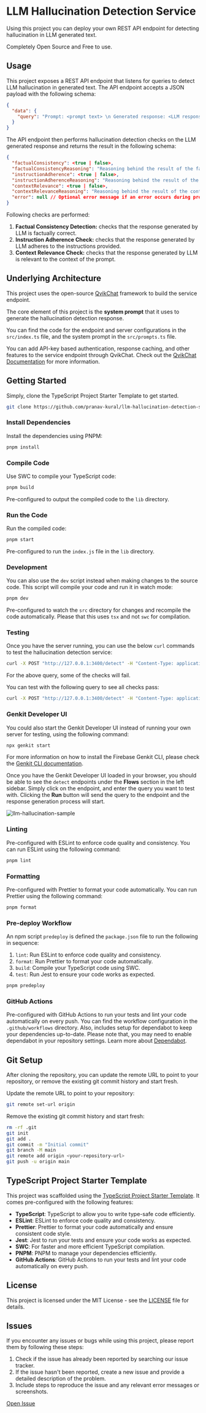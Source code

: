 # LLM Hallucination Detection Service

Using this project you can deploy your own REST API endpoint for detecting hallucination in LLM generated text.

Completely Open Source and Free to use.

## Usage

This project exposes a REST API endpoint that listens for queries to detect LLM hallucination in generated text. The API endpoint accepts a JSON payload with the following schema:

```json
{
  "data": {
    "query": "Prompt: <prompt text> \n Generated response: <LLM response text> \n Instructions for response generation: <instructions>"
  }
}
```

The API endpoint then performs hallucination detection checks on the LLM generated response and returns the result in the following schema:

```json
{
  "factualConsistency": <true | false>,
  "factualConsistencyReasoning": "Reasoning behind the result of the factual consistency check",
  "instructionAdherence": <true | false>,
  "instructionAdherenceReasoning": "Reasoning behind the result of the instruction adherence check",
  "contextRelevance": <true | false>,
  "contextRelevanceReasoning": "Reasoning behind the result of the context relevance check",
  "error": null // Optional error message if an error occurs during processing
}
```

Following checks are performed:

1. **Factual Consistency Detection:** checks that the response generated by LLM is factually correct.
2. **Instruction Adherence Check:** checks that the response generated by LLM adheres to the instructions provided.
3. **Context Relevance Check:** checks that the response generated by LLM is relevant to the context of the prompt.

## Underlying Architecture

This project uses the open-source [QvikChat](https://qvikchat.pkural.ca) framework to build the service endpoint.

The core element of this project is the **system prompt** that it uses to generate the hallucination detection response.

You can find the code for the endpoint and server configurations in the `src/index.ts` file, and the system prompt in the `src/prompts.ts` file.

You can add API-key based authentication, response caching, and other features to the service endpoint through QvikChat. Check out the [QvikChat Documentation](https://qvikchat.pkural.ca) for more information.

## Getting Started

Simply, clone the TypeScript Project Starter Template to get started.

```bash copy
git clone https://github.com/pranav-kural/llm-hallucination-detection-service.git
```

### Install Dependencies

Install the dependencies using PNPM:

```bash copy
pnpm install
```

### Compile Code

Use SWC to compile your TypeScript code:

```bash copy
pnpm build
```

Pre-configured to output the compiled code to the `lib` directory.

### Run the Code

Run the compiled code:

```bash copy
pnpm start
```

Pre-configured to run the `index.js` file in the `lib` directory.

### Development

You can also use the `dev` script instead when making changes to the source code. This script will compile your code and run it in watch mode:

```bash copy
pnpm dev
```

Pre-configured to watch the `src` directory for changes and recompile the code automatically. Please that this uses `tsx` and not `swc` for compilation.

### Testing

Once you have the server running, you can use the below `curl` commands to test the hallucination detection service:

```bash
curl -X POST "http://127.0.0.1:3400/detect" -H "Content-Type: application/json"  -d '{"data": { "query": "Prompt: What is the capital of India? \n Generated response: The capital of India is Mumbai \n Instructions for response generation: Response must start with the phrase \"Sure, here is..\"" } }'
```

For the above query, some of the checks will fail.

You can test with the following query to see all checks pass:

```bash
curl -X POST "http://127.0.0.1:3400/detect" -H "Content-Type: application/json"  -d '{"data": { "query": "Prompt: Explain the theory of general relativity in simple terms. Generated response: The theory of general relativity, proposed by Albert Einstein, explains that gravity is not just a force but a curvature of space and time caused by massive objects. The more massive the object, the more it warps the space around it, which affects how objects move. Instructions for response generation: The explanation should be simple and accurate, avoiding complex scientific jargon." } }'
```

### Genkit Developer UI

You could also start the Genkit Developer UI instead of running your own server for testing, using the following command:

```bash
npx genkit start
```

For more information on how to install the Firebase Genkit CLI, please check the [Genkit CLI documentation](https://firebase.google.com/docs/genkit/get-started).

Once you have the Genkit Developer UI loaded in your browser, you should be able to see the `detect` endpoints under the **Flows** section in the left sidebar. Simply click on the endpoint, and enter the query you want to test with. Clicking the **Run** button will send the query to the endpoint and the response generation process will start.

![llm-hallucination-sample](https://github.com/user-attachments/assets/338b579e-af13-48a0-a92e-80c58ce21a4a)

### Linting

Pre-configured with ESLint to enforce code quality and consistency. You can run ESLint using the following command:

```bash copy
pnpm lint
```

### Formatting

Pre-configured with Prettier to format your code automatically. You can run Prettier using the following command:

```bash copy
pnpm format
```

### Pre-deploy Workflow

An npm script `predeploy` is defined the `package.json` file to run the following in sequence:

1. `lint`: Run ESLint to enforce code quality and consistency.
2. `format`: Run Prettier to format your code automatically.
3. `build`: Compile your TypeScript code using SWC.
4. `test`: Run Jest to ensure your code works as expected.

```bash copy
pnpm predeploy
```

### GitHub Actions

Pre-configured with GitHub Actions to run your tests and lint your code automatically on every push. You can find the workflow configuration in the `.github/workflows` directory. Also, includes setup for dependabot to keep your dependencies up-to-date. Please note that, you may need to enable dependabot in your repository settings. Learn more about [Dependabot](https://docs.github.com/en/code-security/getting-started/dependabot-quickstart-guide).

## Git Setup

After cloning the repository, you can update the remote URL to point to your repository, or remove the existing git commit history and start fresh.

Update the remote URL to point to your repository:

```bash copy
git remote set-url origin
```

Remove the existing git commit history and start fresh:

```bash copy
rm -rf .git
git init
git add .
git commit -m "Initial commit"
git branch -M main
git remote add origin <your-repository-url>
git push -u origin main
```

## TypeScript Project Starter Template

This project was scaffolded using the [TypeScript Project Starter Template](https://github.com/pranav-kural/typescript-project-starter-template). It comes pre-configured with the following features:

- **TypeScript**: TypeScript to allow you to write type-safe code efficiently.
- **ESLint**: ESLint to enforce code quality and consistency.
- **Prettier**: Prettier to format your code automatically and ensure consistent code style.
- **Jest**: Jest to run your tests and ensure your code works as expected.
- **SWC**: For faster and more efficient TypeScript compilation.
- **PNPM**: PNPM to manage your dependencies efficiently.
- **GitHub Actions**: GitHub Actions to run your tests and lint your code automatically on every push.

## License

This project is licensed under the MIT License - see the [LICENSE](LICENSE) file for details.

## Issues

If you encounter any issues or bugs while using this project, please report them by following these steps:

1. Check if the issue has already been reported by searching our issue tracker.
2. If the issue hasn't been reported, create a new issue and provide a detailed description of the problem.
3. Include steps to reproduce the issue and any relevant error messages or screenshots.

[Open Issue](https://github.com/pranav-kural/typescript-project-starter-template/issues)
